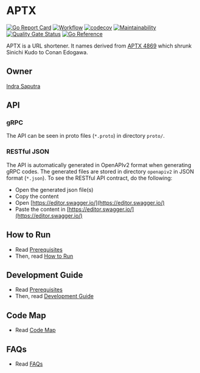 # APTX

[![Go Report Card](https://goreportcard.com/badge/github.com/indrasaputra/aptx)](https://goreportcard.com/report/github.com/indrasaputra/aptx)
[![Workflow](https://github.com/indrasaputra/aptx/workflows/Test/badge.svg)](https://github.com/indrasaputra/aptx/actions)
[![codecov](https://codecov.io/gh/indrasaputra/aptx/branch/main/graph/badge.svg?token=VI4V05KUEO)](https://codecov.io/gh/indrasaputra/aptx)
[![Maintainability](https://api.codeclimate.com/v1/badges/702e4a254571377ba845/maintainability)](https://codeclimate.com/github/indrasaputra/aptx/maintainability)
[![Quality Gate Status](https://sonarcloud.io/api/project_badges/measure?project=indrasaputra_aptx&metric=alert_status)](https://sonarcloud.io/dashboard?id=indrasaputra_aptx)
[![Go Reference](https://pkg.go.dev/badge/github.com/indrasaputra/aptx.svg)](https://pkg.go.dev/github.com/indrasaputra/aptx)

APTX is a URL shortener. It names derived from [APTX 4869](https://www.detectiveconanworld.com/wiki/APTX_4869) which shrunk Sinichi Kudo to Conan Edogawa.

## Owner

[Indra Saputra](https://github.com/indrasaputra)

## API

### gRPC

The API can be seen in proto files (`*.proto`) in directory `proto/`.

### RESTful JSON

The API is automatically generated in OpenAPIv2 format when generating gRPC codes.
The generated files are stored in directory `openapiv2` in JSON format (`*.json`).
To see the RESTful API contract, do the following:
- Open the generated json file(s)
- Copy the content
- Open [https://editor.swagger.io/](https://editor.swagger.io/)
- Paste the content in [https://editor.swagger.io/](https://editor.swagger.io/)

## How to Run

- Read [Prerequisites](doc/PREREQUISITES.md)
- Then, read [How to Run](doc/HOW_TO_RUN.md)

## Development Guide

- Read [Prerequisites](doc/PREREQUISITES.md)
- Then, read [Development Guide](doc/DEVELOPMENT_GUIDE.md)

## Code Map

- Read [Code Map](doc/CODE_MAP.md)

## FAQs

- Read [FAQs](doc/FAQS.md)